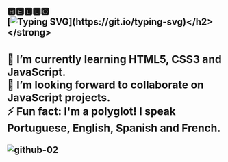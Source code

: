 <strong><h2>🅷🅴🅻🅻🅾 <br>
[![Typing SVG](https://readme-typing-svg.herokuapp.com?size=22&duration=5300&lines=I'm+Josi.+Glad+to+see+you+here!)](https://git.io/typing-svg)</h2></strong> 
<h3>
🌱 I’m currently learning HTML5, CSS3 and JavaScript.<br>
💙 I’m looking forward to collaborate on JavaScript projects.<br>
⚡ Fun fact: I'm a polyglot! I speak Portuguese, English, Spanish and French.
</h3>

![github-02](https://user-images.githubusercontent.com/108018406/175384674-02d698b7-7a68-40e7-8536-393400accee2.gif)
